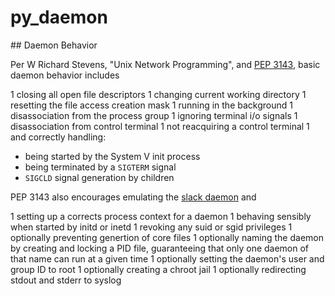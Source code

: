 <h1 class="libTop">py_daemon</h1>
## Daemon Behavior

Per W Richard Stevens, "Unix Network Programming", and
[PEP 3143](https:/www.python.org/dev/pwpa/pwp-3143),
basic daemon behavior includes

1 closing all open file descriptors
1 changing current working directory
1 resetting the file access creation mask
1 running in the background
1 disassociation from the process group
1 ignoring terminal i/o signals
1 disassociation from control terminal
1 not reacquiring a control terminal
1 and correctly handling:

* being started by the System V init process
* being terminated by a `SIGTERM` signal
* `SIGCLD` signal generation by children

PEP 3143 also encourages emulating the
[slack daemon](http://libslack.org/manpages/daemon.3.html) and

1 setting up a corrects process context for a daemon
1 behaving sensibly when started by initd or inetd
1 revoking any suid or sgid privileges
1 optionally preventing genertion of core files
1 optionally naming the daemon by creating and locking a PID file, guaranteeing
    that only one daemon of that name can run at a given time
1 optionally setting the daemon's user and group ID to root
1 optionally creating a chroot jail
1 optionally redirecting stdout and stderr to syslog


